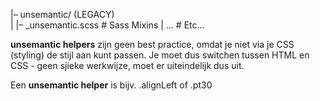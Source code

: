 |– unsemantic/ (LEGACY)  
| |– \_unsemantic.scss # Sass Mixins
| ... # Etc…

**unsemantic helpers** zijn geen best practice, omdat je
niet via je CSS (styling) de stijl aan kunt passen. Je
moet dus switchen tussen HTML en CSS - geen sjieke
werkwijze, moet er uiteindelijk dus uit.

Een **unsemantic helper** is bijv. .alignLeft of .pt30
